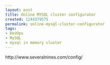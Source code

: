 ```yaml
---
layout: post
title: Online MYSQL cluster configurator
created: 1244379575
permalink: online-mysql-cluster-configurator
tags:
- DevOps
- MySQL
- mysql in memory cluster
---
```

<p>http://www.severalnines.com/config/</p>

